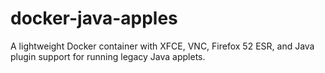 # docker-java-apples
A lightweight Docker container with XFCE, VNC, Firefox 52 ESR, and Java plugin support for running legacy Java applets.
